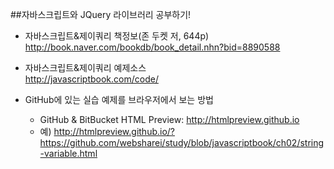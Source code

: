 ##자바스크립트와 JQuery 라이브러리 공부하기!

* 자바스크립트&제이쿼리 책정보(존 두켓 저, 644p)<br>
  http://book.naver.com/bookdb/book_detail.nhn?bid=8890588

* 자바스크립트&제이쿼리 예제소스<br>
  http://javascriptbook.com/code/

* GitHub에 있는 실습 예제를 브라우저에서 보는 방법<br>
  - GitHub & BitBucket HTML Preview: http://htmlpreview.github.io<br>
  - 예) http://htmlpreview.github.io/?https://github.com/websharei/study/blob/javascriptbook/ch02/string-variable.html
